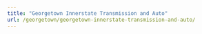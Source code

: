 ```yaml
---
title: "Georgetown Innerstate Transmission and Auto"
url: /georgetown/georgetown-innerstate-transmission-and-auto/
---
```

